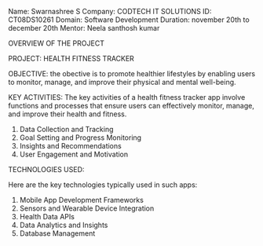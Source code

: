 Name: Swarnashree S
Company: CODTECH IT SOLUTIONS
ID: CT08DS10261
Domain: Software Development
Duration: november 20th to december 20th
Mentor: Neela santhosh kumar
 

OVERVIEW OF THE PROJECT 

PROJECT: HEALTH FITNESS TRACKER

OBJECTIVE:
the obective  is to promote healthier lifestyles by enabling users to monitor, manage, and improve their physical and mental well-being.

KEY ACTIVITIES:
The key activities of a health fitness tracker app involve functions and processes that ensure users can effectively monitor, manage, and improve their health and fitness. 
1. Data Collection and Tracking
2. Goal Setting and Progress Monitoring
3. Insights and Recommendations
4. User Engagement and Motivation

TECHNOLOGIES USED:

Here are the key technologies typically used in such apps:

1. Mobile App Development Frameworks
2. Sensors and Wearable Device Integration
3. Health Data APIs
4. Data Analytics and Insights
5. Database Management
